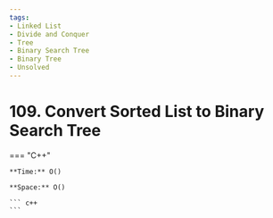 ```yaml
---
tags:
- Linked List
- Divide and Conquer
- Tree
- Binary Search Tree
- Binary Tree
- Unsolved
---
```



# 109. Convert Sorted List to Binary Search Tree

=== "C++"

    **Time:** O()

    **Space:** O()

    ``` c++
    ```